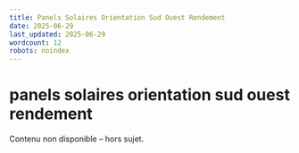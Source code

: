 ```yaml
---
title: Panels Solaires Orientation Sud Ouest Rendement
date: 2025-06-29
last_updated: 2025-06-29
wordcount: 12
robots: noindex
---
```


# panels solaires orientation sud ouest rendement

Contenu non disponible – hors sujet.